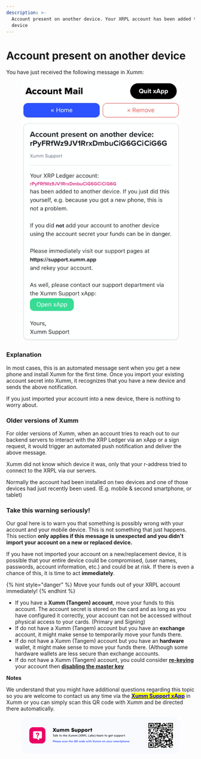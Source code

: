 ```yaml
---
description: >-
  Account present on another device. Your XRPL account has been added to another
  device
---
```


# Account present on another device

You have just received the following message in Xumm:

<figure><img src="../../.gitbook/assets/Account Present.png" alt=""><figcaption></figcaption></figure>

### Explanation

In most cases, this is an automated message sent when you get a new phone and install Xumm for the first time. Once you import your existing account secret into Xumm, it recognizes that you have a new device and sends the above notification.

If you just imported your account into a new device, there is nothing to worry about.

### Older versions of Xumm

For older versions of Xumm, when an account tries to reach out to our backend servers to interact with the XRP Ledger via an xApp or a sign request, it would trigger an automated push notification and deliver the above message.&#x20;

Xumm did not know which device it was, only that your r-address tried to connect to the XRPL via our servers.&#x20;

Normally the account had been installed on two devices and one of those devices had just recently been used. (E.g. mobile & second smartphone, or tablet)

### Take this warning seriously!

Our goal here is to warn you that something is possibly wrong with your account and your mobile device. This is not something that just happens. This section **only applies if this message is unexpected and you didn't import your account on a new or replaced device.**

If you have not imported your account on a new/replacement device, it is possible that your entire device could be compromised, (user names, passwords, account information, etc.) and could be at risk.  If there is even a chance of this, it is time to act **immediately**.&#x20;

{% hint style="danger" %}
Move your funds out of your XRPL account immediately!
{% endhint %}

* If you have a **Xumm (Tangem) account**, move your funds to this account. The account secret is stored on the card and as long as you have configured it correctly, your account can not be accessed without physical access to your cards. (Primary and Signing)
* If do not have a Xumm (Tangem) account but you have an **exchange** account, it might make sense to temporarily move your funds there.&#x20;
* If do not have a Xumm (Tangem) account but you have an **hardware** wallet, it might make sense to move your funds there. (Although some hardware wallets are less secure than exchange accounts.
* If do not have a Xumm (Tangem) account, you could consider [**re-keying**](../../getting-started-with-xumm/how-to-rekey-your-account.md) your account then [**disabling the master key**](../../getting-started-with-xumm/how-to-disable-the-master-key.md)



**Notes**

We understand that you might have additional questions regarding this topic so you are welcome to contact us any time via the [<mark style="color:blue;">**Xumm Support xApp**</mark>](https://xumm.app/detect/xapp:xumm.support?ref=helpcenter) in Xumm or you can simply scan this QR code with Xumm and be directed there automatically.

<figure><img src="../../.gitbook/assets/Support banner Xumm.png" alt=""><figcaption></figcaption></figure>
